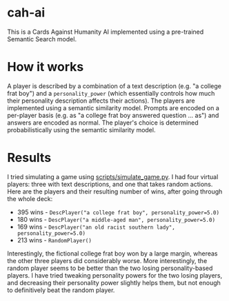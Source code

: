 # cah-ai

This is a Cards Against Humanity AI implemented using a pre-trained Semantic Search model.

# How it works

A player is described by a combination of a text description (e.g. "a college frat boy") and a `personality_power` (which essentially controls how much their personality description affects their actions). The players are implemented using a semantic similarity model. Prompts are encoded on a per-player basis (e.g. as "a college frat boy answered question ... as") and answers are encoded as normal. The player's choice is determined probabilistically using the semantic similarity model.

# Results

I tried simulating a game using [scripts/simulate_game.py](scripts/simulate_game.py). I had four virtual players: three with text descriptions, and one that takes random actions. Here are the players and their resulting number of wins, after going through the whole deck:

 * 395 wins - `DescPlayer("a college frat boy", personality_power=5.0)`
 * 180 wins - `DescPlayer("a middle-aged man", personality_power=5.0)`
 * 169 wins - `DescPlayer("an old racist southern lady", personality_power=5.0)`
 * 213 wins - `RandomPlayer()`

Interestingly, the fictional college frat boy won by a large margin, whereas the other three players did considerably worse. More interestingly, the random player seems to be better than the two losing personality-based players. I have tried tweaking personality powers for the two losing players, and decreasing their personality power slightly helps them, but not enough to definitively beat the random player.
